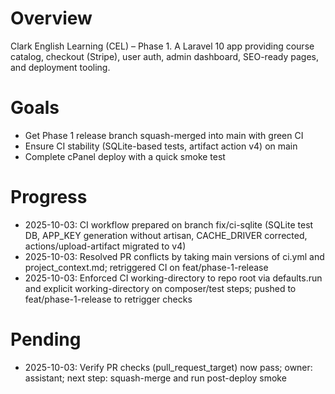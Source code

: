 # Overview
Clark English Learning (CEL) – Phase 1. A Laravel 10 app providing course catalog, checkout (Stripe), user auth, admin dashboard, SEO-ready pages, and deployment tooling.

# Goals
- Get Phase 1 release branch squash-merged into main with green CI
- Ensure CI stability (SQLite-based tests, artifact action v4) on main
- Complete cPanel deploy with a quick smoke test

# Progress
- 2025-10-03: CI workflow prepared on branch fix/ci-sqlite (SQLite test DB, APP_KEY generation without artisan, CACHE_DRIVER corrected, actions/upload-artifact migrated to v4)
- 2025-10-03: Resolved PR conflicts by taking main versions of ci.yml and project_context.md; retriggered CI on feat/phase-1-release
- 2025-10-03: Enforced CI working-directory to repo root via defaults.run and explicit working-directory on composer/test steps; pushed to feat/phase-1-release to retrigger checks

# Pending
- 2025-10-03: Verify PR checks (pull_request_target) now pass; owner: assistant; next step: squash-merge and run post-deploy smoke